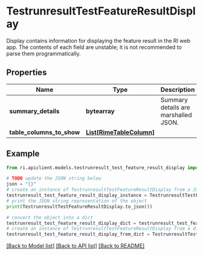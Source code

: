 # TestrunresultTestFeatureResultDisplay

Display contains information for displaying the feature result in the RI web app. The contents of each field are unstable; it is not recommended to parse them programmatically.

## Properties

Name | Type | Description | Notes
------------ | ------------- | ------------- | -------------
**summary_details** | **bytearray** | Summary details are marshalled JSON. | [optional] 
**table_columns_to_show** | [**List[RimeTableColumn]**](RimeTableColumn.md) |  | [optional] 

## Example

```python
from ri.apiclient.models.testrunresult_test_feature_result_display import TestrunresultTestFeatureResultDisplay

# TODO update the JSON string below
json = "{}"
# create an instance of TestrunresultTestFeatureResultDisplay from a JSON string
testrunresult_test_feature_result_display_instance = TestrunresultTestFeatureResultDisplay.from_json(json)
# print the JSON string representation of the object
print(TestrunresultTestFeatureResultDisplay.to_json())

# convert the object into a dict
testrunresult_test_feature_result_display_dict = testrunresult_test_feature_result_display_instance.to_dict()
# create an instance of TestrunresultTestFeatureResultDisplay from a dict
testrunresult_test_feature_result_display_from_dict = TestrunresultTestFeatureResultDisplay.from_dict(testrunresult_test_feature_result_display_dict)
```
[[Back to Model list]](../README.md#documentation-for-models) [[Back to API list]](../README.md#documentation-for-api-endpoints) [[Back to README]](../README.md)


